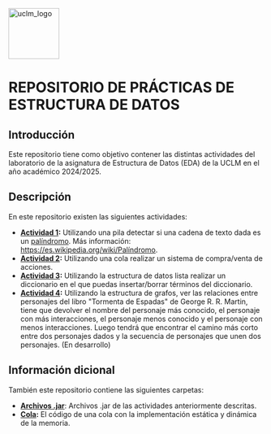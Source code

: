 <p>
  <img src="https://upload.wikimedia.org/wikipedia/commons/f/f1/LogoUCLM.jpg" alt="uclm_logo" witdh=25 height=100>
  <h1>REPOSITORIO DE PRÁCTICAS DE ESTRUCTURA DE DATOS</h1>
</p>
<p>
  <h2>Introducción</h2>
  <p>Este repositorio tiene como objetivo contener las distintas actividades del laboratorio de la asignatura de Estructura de Datos (EDA) de la UCLM en el año académico 2024/2025.</p>
  <h2>Descripción</h2>
  <p>En este repositorio existen las siguientes actividades:</p>
  <ul>
    <li><b><a href="https://github.com/elterror6/EDA2425/tree/main/Stack">Actividad 1</a>:</b> Utilizando una pila detectar si una cadena de texto dada es un <a href="https://es.wikipedia.org/wiki/Palíndromo">palíndromo</a>. Más información: <a href="https://es.wikipedia.org/wiki/Palíndromo">https://es.wikipedia.org/wiki/Palíndromo</a>.</li>
    <li><b><a href="https://github.com/elterror6/EDA2425/tree/main/Actividad2">Actividad 2</a>:</b> Utilizando una cola realizar un sistema de compra/venta de acciones.</li>
    <li><b><a href="https://github.com/elterror6/EDA2425/tree/main/Actividad3">Actividad 3</a>:</b> Utilizando la estructura de datos lista realizar un diccionario en el que puedas insertar/borrar términos del diccionario.</li>
    <li><b><a href="https://github.com/elterror6/EDA2425/tree/main/ActividadGOT">Actividad 4</a>:</b> Utilizando la estructura de grafos, ver las relaciones entre personajes del libro "Tormenta de Espadas" de George R. R. Martin, tiene que devolver el nombre del personaje más conocido, el personaje con más interacciones, el personaje menos conocido y el personaje con menos interacciones. Luego tendrá que encontrar el camino más corto entre dos personajes dados y la secuencia de personajes que unen dos personajes. (En desarrollo)</li>
  </ul>
</p>
<p>
  <h2>Información dicional</h2>
  <p>También este repositorio contiene las siguientes carpetas:</p>
  <ul>
    <li><b><a href="https://github.com/elterror6/EDA2425/tree/main/JARFILES">Archivos .jar</a></b>: Archivos .jar de las actividades anteriormente descritas.</li>
    <li><b><a href="https://github.com/elterror6/EDA2425/tree/main/Queue">Cola</a>:</b> El código de una cola con la implementación estática y dinámica de la memoria.</li>
  </ul>
</p>
